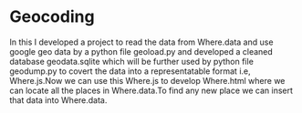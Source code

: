# Geocoding
In this I developed a project to read the data from Where.data and use google geo data by a python file geoload.py and developed a cleaned database geodata.sqlite which will be further used by python file geodump.py to covert the data into a representatable format i.e, Where.js.Now we can use this Where.js to develop Where.html where we can locate all the places in Where.data.To find any new place we can insert that data into Where.data.
